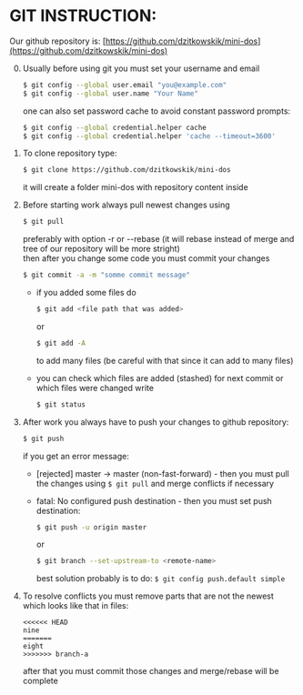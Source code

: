 # GIT INSTRUCTION:
Our github repository is: [https://github.com/dzitkowskik/mini-dos](https://github.com/dzitkowskik/mini-dos)

0. Usually before using git you must set your username and email

	```bash
	$ git config --global user.email "you@example.com"
  	$ git config --global user.name "Your Name"
	```
	one can also set password cache to avoid constant password prompts:

	```bash
	$ git config --global credential.helper cache
	$ git config --global credential.helper 'cache --timeout=3600'
	```	

1. To clone repository type:
	
	```bash
	$ git clone https://github.com/dzitkowskik/mini-dos
	```
	it will create a folder mini-dos with repository content inside

2. Before starting work always pull newest changes using
	
	```bash
	$ git pull
	```
	preferably with option -r or --rebase (it will rebase instead of merge and tree of our repository will be more stright)   
	then after you change some code you must commit your changes
	```bash
	$ git commit -a -m "somme commit message"
	```
	* if you added some files do 
		```bash
		$ git add <file path that was added> 
		```
		or
		```bash
		$ git add -A
		```
		to add many files (be careful with that since it can add to many files)   

	* you can check which files are added (stashed) for next commit or which files were changed write
		```bash
		$ git status
		```

3. After work you always have to push your changes to github repository:

	```bash
	$ git push
	```
	if you get an error message:
 	* [rejected]        master -> master (non-fast-forward) - then you must pull the changes using `$ git pull` and merge conflicts if necessary
 	* fatal: No configured push destination - then you must set push destination:
 	
 		```bash
 		$ git push -u origin master
 		```
 		or
 		
 		```bash
 		$ git branch --set-upstream-to <remote-name>
 		```
 		best solution probably is to do: `$ git config push.default simple`

4. To resolve conflicts you must remove parts that are not the newest which looks like that in files:
	
	```
	<<<<<< HEAD
	nine
	=======
	eight
	>>>>>>> branch-a
	```

	after that you must commit those changes and merge/rebase will be complete


